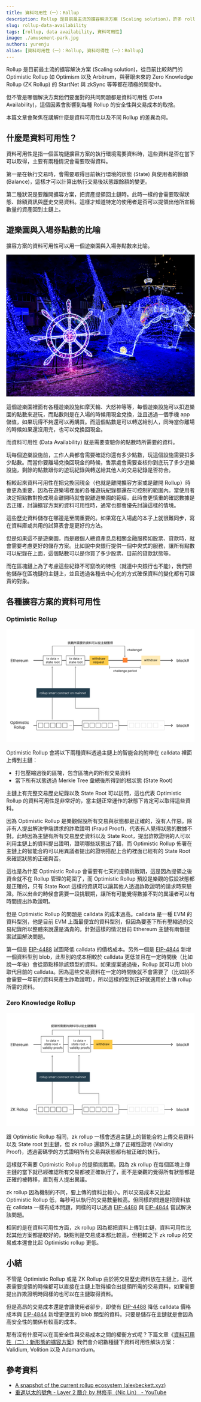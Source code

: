 ```yaml
---
title: 資料可用性（一）：Rollup
description: Rollup 是目前最主流的擴容解決方案 (Scaling solution)，許多 rollup 解決方案都在積極的開發中。但不管是哪個解決方案他們要面對的共同問題都是資料可用性 (Data Availability)，這個因素會影響到每種 Rollup 的安全性與交易成本的取捨。本篇文章會聚焦在講解什麼是資料可用性以及每個不同的解決方案的差異為何。
slug: rollup-data-availability
tags: [rollup, data availability, 資料可用性]
image: ./amusement-park.jpg
authors: yurenju
alias: [資料可用性（一）：Rollup, 資料可得性（一）：Rollup]
---
```


Rollup 是目前最主流的擴容解決方案 (Scaling solution)，從目前比較熱門的 Optimistic Rollup 如 Optimism 以及 Arbitrum，與著眼未來的 Zero Knowledge Rollup (ZK Rollup) 的 StartNet 與 zkSync 等等都在積極的開發中。

但不管是哪個解決方案他們要面對的共同問題都是資料可用性 (Data Availability)，這個因素會影響到每種 Rollup 的安全性與交易成本的取捨。

本篇文章會聚焦在講解什麼是資料可用性以及不同 Rollup 的差異為何。

<!--truncate-->

## 什麼是資料可用性？
資料可用性是指一個區塊鏈擴容方案的執行環境需要資料時，這些資料是否在當下可以取得，主要有兩種情況會需要取得資料。

第一是在執行交易時，會需要取得目前執行環境的狀態 (State) 與使用者的餘額 (Balance)，這樣才可以計算出執行交易後狀態跟餘額的變更。

第二種狀況是要離開擴容方案，把資產提領回主鏈時。此時一樣的會需要取得狀態、餘額資訊與歷史交易資料。這樣才知道特定的使用者是否可以提領出他所宣稱數量的資產回到主鏈上。

## 遊樂園與入場券點數的比喻
擴容方案的資料可用性可以用一個遊樂園與入場券點數來比喻。

![遊樂園圖片](amusement-park.jpg)

這個遊樂園裡面有各種遊樂設施如摩天輪、大怒神等等，每個遊樂設施可以扣遊樂園的點數來遊玩，而點數則是在入場的時候用現金兌換，並且透過一個手機 app 儲值，如果玩得不夠還可以再購買。而這個點數是可以轉送給別人，同時當你離場的時候如果還沒用完，也可以兌換回現金。

而資料可用性 (Data Availability) 就是需要查驗你的點數時所需要的資料。

玩每個遊樂設施前，工作人員都會需要確認你還有多少點數，玩這個設施需要扣多少點數。而當你要離場兌換回現金的時候，售票處會需要查核你到底玩了多少遊樂設施，剩餘的點數跟你的遊玩紀錄與轉送給其他人的交易紀錄是否符合。

相較起來資料可用性在把兌換回現金（也就是離開擴容方案或是離開 Rollup）時會更為重要，因為在遊樂場裡面的各種遊玩紀錄都還在可控制的範圍內。當使用者決定把點數對換成現金離開時就會脫離遊樂園的範疇，此時會更慎重的確認數據是否正確，討論擴容方案的資料可用性時，通常也都會優先討論這樣的情境。

這些歷史資料儲存在哪邊是至關重要的。如果寫在入場處的本子上就很難同步，寫在資料庫或共用的試算表會是更好的方法。

但是如果這不是遊樂園，而是跟個人總資產息息相關金融服務如股票、貸款時，就會需要考慮更好的儲存方案。比如說中央銀行提供一個中央式的服務，讓所有點數可以紀錄在上面，這個點數可以是你買了多少股票、目前的貸款狀態等。

而在區塊鏈上為了考慮這些紀錄不可竄改的特性（就連中央銀行也不能），我們把他儲存在區塊鏈的主鏈上，並且透過各種去中心化的方式確保資料的變化都有可課責的對象。

## 各種擴容方案的資料可用性
### Optimistic Rollup
![Data Availability - Optimistic rollup](DA-Optimistic-Rollup.png)

Optimistic Rollup 會將以下兩種資料透過主鏈上的智能合約附帶在 calldata 裡面上傳到主鏈：
- 打包壓縮過後的區塊，包含區塊內的所有交易資料
- 當下所有狀態透過 Merkle Tree 彙總後所得到的根狀態 (State Root)

主鏈上有完整交易歷史紀錄以及 State Root 可以訪問，這也代表 Optimistic Rollup 的資料可用性是非常好的，當主鏈正常運作的狀態下肯定可以取得這些資料。

因為 Optimistic Rollup 是樂觀假設所有交易與狀態都是正確的，沒有人作惡。除非有人提出解決爭端請求的詐欺證明 (Fraud Proof)，代表有人覺得狀態的數據不對。此時因為主鏈有所有交易歷史資料以及 State Root，提出詐欺證明的人可以利用主鏈上的資料提出證明，證明哪些狀態出了錯，而 Optimistic Rollup 佈署在主鏈上的智能合約可以用異議者提出的證明搭配上合約裡面已經有的 State Root 來確認狀態的正確與否。

這也是為什麼 Optimistic Rollup 會需要有七天的提領挑戰期，這是因為提領之後資金就不在 Rollup 管理的範圍了，而 Optimistic Rollup 預設是樂觀的假設狀態都是正確的，只有 State Root 這樣的資訊可以讓其他人透過詐欺證明的請求時來驗證。所以出金的時候會需要一段挑戰期，讓所有可能覺得數據不對的異議者可以有時間提出詐欺證明。

但是 Optimistic Rollup 的問題是 calldata 的成本過高。calldata 是一種 EVM 的資料型別，他是目前 EVM 上面最便宜的資料型別，但因為要塞下所有壓縮過的交易紀錄所以整體來說還是滿貴的。針對這樣的情況目前 Ethereum 主鏈有兩個提案試圖解決問題。

第一個是 [EIP-4488](https://eips.ethereum.org/EIPS/eip-4488) 試圖降低 calldata 的價格成本。另外一個是 [EIP-4844](https://eips.ethereum.org/EIPS/eip-4844) 新增一個資料型別 blob，此型別的成本相較於 calldata 更低並且在一定時間後（比如說一年後）會從節點移除該類型的資料。如果提案通過後，Rollup 就可以用 blob 取代目前的 calldata。因為這些交易資料在一定的時間後就不會需要了（比如說不會需要一年前的資料來產生詐欺證明），所以這樣的型別正好就適用於上傳 rollup 所需的資料。

### Zero Knowledge Rollup
![Data Availability - ZK rollup](DA-ZK-Rollup.png)

跟 Optimistic Rollup 相同，zk rollup 一樣會透過主鏈上的智能合約上傳交易資料以及 State root 到主鏈，但 zk rollup 還額外上傳了正確性證明 (Validity Proof)，透過密碼學的方式證明所有交易與狀態都有被正確的執行。

這樣就不需要 Optimistic Rollup 的提領挑戰期，因為 zk rollup 在每個區塊上傳主鏈的當下就已經確認所有交易都被正確執行了，而不是樂觀的覺得所有狀態都是正確的被轉移，直到有人提出異議。

zk rollup 因為機制的不同，要上傳的資料比較小。所以交易成本又比起 Optimistic Rollup 低，每秒可以執行的交易數量較高。但同樣的問題是把資料放在 calldata 一樣有成本問題，同樣的可以透過 [EIP-4488](https://eips.ethereum.org/EIPS/eip-4488) 與 [EIP-4844](https://eips.ethereum.org/EIPS/eip-4844) 嘗試解決該問題。

相同的是在資料可用性方面，zk rollup 因為都把資料上傳到主鏈，資料可用性比起其他方案都是較好的，缺點則是交易成本都比較高，但相較之下 zk rollup 的交易成本還會比起 Optimistic rollup 更低。

## 小結
不管是 Optimistic Rollup 或是 ZK Rollup 由於將交易歷史資料放在主鏈上，這代表需要提領的時候都可以直接在主鏈上取得組合出提領所需的交易資料，如果需要提出詐欺證明時同樣的也可以在主鏈取得資料。

但是高昂的交易成本還是會讓使用者卻步，即使有 [EIP-4488](https://eips.ethereum.org/EIPS/eip-4488) 降低 calldata 價格成本與 [EIP-4844](https://eips.ethereum.org/EIPS/eip-4844) 新增更便宜的 blob 類型的資料。只要是儲存在主鏈就是會因為高安全性的關係有較高的成本。

那有沒有什麼可以在高安全性與交易成本之間的權衡方式呢？下篇文章《[資料可用性（二）：新形態的擴容方案](offchain-data-availability.md)》我們會介紹數種鏈下資料可用性解決方案：Validium, Volition 以及 Adamantium。

## 參考資料
- [A snapshot of the current rollup ecosystem (alexbeckett.xyz)](https://www.alexbeckett.xyz/a-snapshot-of-the-current-rollup-ecosystem/)
- [重返以太的號角 - Layer 2 簡介 by 林修平（Nic Lin） - YouTube](https://www.youtube.com/watch?v=gHYKbUV5BI8)